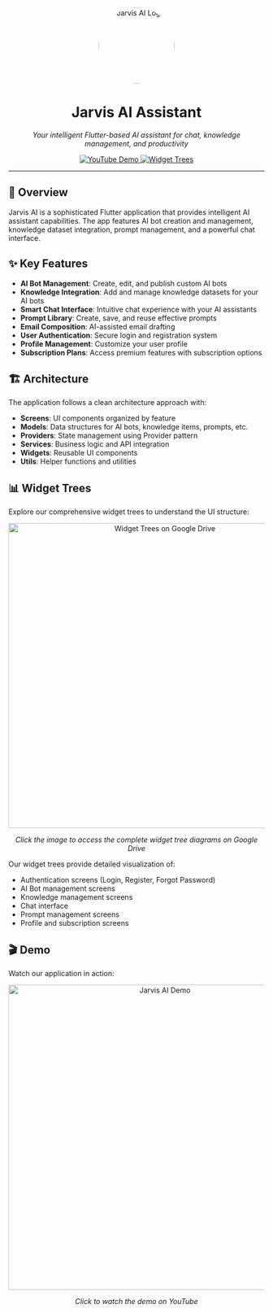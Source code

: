<div align="center">
  <img src="https://sjc.microlink.io/7UEflw-TZT3bwrmlTYHoSyapH7ft_asFQZ520IOBeS-rVWB2L3gRVaEhf1qHQliu2Ix3oR1mHdI_qpL-t24Ucg.jpeg" alt="Jarvis AI Logo" width="150" height="150" style="border-radius: 50%;">
  <h1>Jarvis AI Assistant</h1>
  <p><em>Your intelligent Flutter-based AI assistant for chat, knowledge management, and productivity</em></p>

  <p>
    <a href="https://youtu.be/Up0f0xoU7Dc">
      <img src="https://img.shields.io/badge/YouTube-Demo-red?style=for-the-badge&logo=youtube" alt="YouTube Demo">
    </a>
    <a href="https://drive.google.com/drive/folders/10Hvci5nROFJ6TniIJbNojRTi4XznmP9P?usp=sharing">
      <img src="https://img.shields.io/badge/Widget%20Trees-draw.io-blue?style=for-the-badge&logo=googledrive" alt="Widget Trees">
    </a>
  </p>
</div>

---

## 📱 Overview

Jarvis AI is a sophisticated Flutter application that provides intelligent AI assistant capabilities. The app features AI bot creation and management, knowledge dataset integration, prompt management, and a powerful chat interface.

## ✨ Key Features

- **AI Bot Management**: Create, edit, and publish custom AI bots
- **Knowledge Integration**: Add and manage knowledge datasets for your AI bots
- **Smart Chat Interface**: Intuitive chat experience with your AI assistants
- **Prompt Library**: Create, save, and reuse effective prompts
- **Email Composition**: AI-assisted email drafting
- **User Authentication**: Secure login and registration system
- **Profile Management**: Customize your user profile
- **Subscription Plans**: Access premium features with subscription options

## 🏗️ Architecture

The application follows a clean architecture approach with:

- **Screens**: UI components organized by feature
- **Models**: Data structures for AI bots, knowledge items, prompts, etc.
- **Providers**: State management using Provider pattern
- **Services**: Business logic and API integration
- **Widgets**: Reusable UI components
- **Utils**: Helper functions and utilities

## 📊 Widget Trees

Explore our comprehensive widget trees to understand the UI structure:

<div align="center">
  <a href="https://drive.google.com/drive/folders/10Hvci5nROFJ6TniIJbNojRTi4XznmP9P?usp=sharing">
    <img src="https://sjc.microlink.io/M5WmjzlSzmB7xVKvSVqt9AMyFoU-_mW8d-lDWYQp2eqXuzUI1lZjVnkpODf81-mWH2eBHV2GeibqyY8mla3xXQ.jpeg" alt="Widget Trees on Google Drive" width="600">
  </a>
  <p><em>Click the image to access the complete widget tree diagrams on Google Drive</em></p>
</div>

Our widget trees provide detailed visualization of:
- Authentication screens (Login, Register, Forgot Password)
- AI Bot management screens
- Knowledge management screens
- Chat interface
- Prompt management screens
- Profile and subscription screens

## 🎬 Demo

Watch our application in action:

<div align="center">
  <a href="https://youtu.be/Up0f0xoU7Dc">
    <img src="https://img.youtube.com/vi/Up0f0xoU7Dc/maxresdefault.jpg" alt="Jarvis AI Demo" width="600">
  </a>
  <p><em>Click to watch the demo on YouTube</em></p>
</div>
